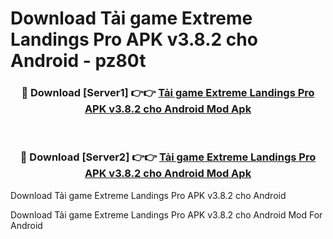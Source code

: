 # Download Tải game Extreme Landings Pro APK v3.8.2 cho Android - pz80t


<div align="center">
<h3>🔴 Download [Server1] 👉👉 <a href="https://apk-comot.site?title=Tải_game_Extreme_Landings_Pro_APK_v3.8.2_cho_Android">Tải game Extreme Landings Pro APK v3.8.2 cho Android Mod Apk</a></h3><br>
<h3>🔴 Download [Server2] 👉👉 <a href="https://apk-comot.site?title=Tải_game_Extreme_Landings_Pro_APK_v3.8.2_cho_Android">Tải game Extreme Landings Pro APK v3.8.2 cho Android Mod Apk</a></h3>
</div>



Download Tải game Extreme Landings Pro APK v3.8.2 cho Android 

Download Tải game Extreme Landings Pro APK v3.8.2 cho Android Mod For Android